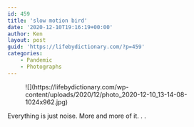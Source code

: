 ```yaml
---
id: 459
title: 'slow motion bird'
date: '2020-12-10T19:16:19+00:00'
author: Ken
layout: post
guid: 'https://lifebydictionary.com/?p=459'
categories:
    - Pandemic
    - Photographs
---
```


<figure class="wp-block-image size-large">![](https://lifebydictionary.com/wp-content/uploads/2020/12/photo_2020-12-10_13-14-08-1024x962.jpg)</figure>Everything is just noise. More and more of it. . .